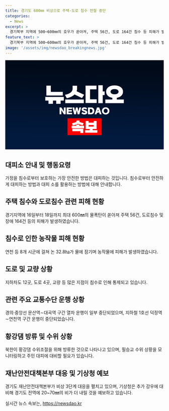 ```yaml
---
title: 경기도 600㎜ 비상으로 주택·도로 침수 전철 중단
categories:
  - News
excerpt: >
  경기북부 지역에 500~600㎜의 호우가 쏟아져, 주택 56건, 도로 164건 침수 등 피해가 발생했다. 논 32.8㏊ 등 농경지도 침수되며, 안성에서 낚시객 2명이 실종됐다. 황강댐 방류로 수위가 상승해 주민 대피가 이뤄졌고, 경기도는 재난안전대책본부를 최고 수위인 비상 3단계로 격상했다. 지역별로 호우경보, 산사태 주의보 등이 발령됐으며, 추가 비가 예보돼 피해가 계속될 전망이다.
feature_text: >
  경기북부 지역에 500~600㎜의 호우가 쏟아져, 주택 56건, 도로 164건 침수 등 피해가 발생했다. 논 32.8㏊ 등 농경지도 침수되며, 안성에서 낚시객 2명이 실종됐다. 황강댐 방류로 수위가 상승해 주민 대피가 이뤄졌고, 경기도는 재난안전대책본부를 최고 수위인 비상 3단계로 격상했다. 지역별로 호우경보, 산사태 주의보 등이 발령됐으며, 추가 비가 예보돼 피해가 계속될 전망이다.
image: '/assets/img/newsdao_breakingnews.jpg'
---
```


<p><img src="/assets/img/newsdao_breakingnews.jpg" alt="koreaapp 속보" /></p>

<h2 data-ke-size="size26">대피소 안내 및 행동요령</h2>

<p data-ke-size="size16">가정을 침수로부터 보호하는 가장 안전한 방법은 대피하는 것입니다. 침수로부터 안전하게 대피하는 방법과 대피 소를 활용하는 방법에 대해 안내합니다.</p>

<h2 data-ke-size="size26">주택 침수와 도로침수 관련 피해 현황</h2>

<p data-ke-size="size16">경기지역에 16일부터 18일까지 최대 600㎜의 물폭탄이 쏟아져 주택 56건, 도로침수 및 장애 164건 등의 피해가 발생하였습니다.</p>

<h2 data-ke-size="size26">침수로 인한 농작물 피해 현황</h2>

<p data-ke-size="size16">연천 등 8개 시군에 걸쳐 논 32.8㏊가 물에 잠기며 농작물에 피해가 발생하였습니다.</p>

<h2 data-ke-size="size26">도로 및 교량 상황</h2>

<p data-ke-size="size16">지하차도 12곳, 도로 4곳, 교량 등 많은 지점이 침수로 인해 통제되고 있습니다.</p>

<h2 data-ke-size="size26">관련 주요 교통수단 운행 상황</h2>

<p data-ke-size="size16">경의·중앙선 문산역∼대곡역 구간 열차 운행이 일부 중단되었으며, 지하철 1호선 덕정역∼연천역 구간 운행이 중단되었습니다.</p>

<h2 data-ke-size="size26">황강댐 방류 및 수위 상황</h2>

<p data-ke-size="size16">북한이 황강댐 수위조절을 위해 방류한 것으로 나타나고 있으며, 필승교 수위 상황을 모니터링하고 주민 대피에 대비할 필요가 있습니다.</p>

<h2 data-ke-size="size26">재난안전대책본부 대응 및 기상청 예보</h2>

<p data-ke-size="size16">경기도 재난안전대책본부가 비상 3단계 대응을 펼치고 있으며, 기상청은 추가 강우에 대비해 경기도 전역에 20~70㎜의 비가 더 내릴 것을 예보하고 있습니다.</p>
실시간 뉴스 속보는, <a href="https://newsdao.kr" rel="dofollow">https://newsdao.kr</a>


